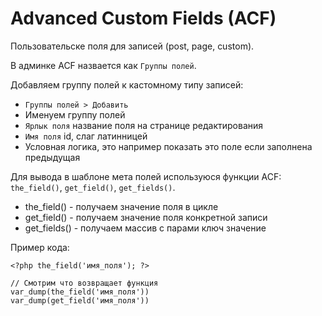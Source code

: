 # Advanced Custom Fields (ACF)
Пользовательске поля для записей (post, page, custom).

В админке ACF назвается как `Группы полей`.

Добавляем группу полей к кастомному типу записей:
- `Группы полей > Добавить`
- Именуем группу полей
- `Ярлык поля` название поля на странице редактирования
- `Имя поля` id, слаг латинницей
- Условная логика, это например показать это поле если заполнена предыдущая

Для вывода в шаблоне мета полей используюся функции ACF: `the_field()`, `get_field()`, `get_fields()`.

- the_field() - получаем значение поля в цикле
- get_field() - получаем значение поля конкретной записи
- get_fields() - получаем массив с парами ключ значение

Пример кода:

    <?php the_field('имя_поля'); ?>

    // Смотрим что возвращает функция
    var_dump(the_field('имя_поля'))
    var_dump(get_field('имя_поля'))
